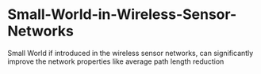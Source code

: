 # Small-World-in-Wireless-Sensor-Networks
Small World if introduced in the wireless sensor networks, can significantly improve the network properties like average path length reduction 
